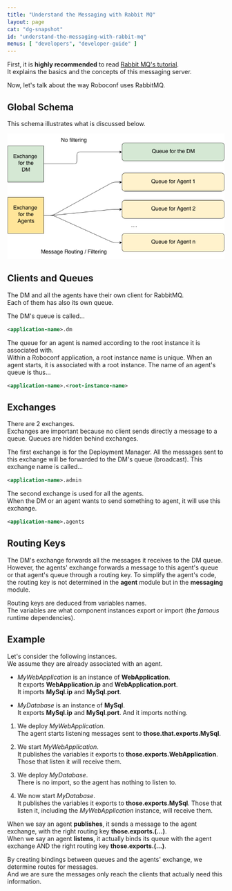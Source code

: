 ```yaml
---
title: "Understand the Messaging with Rabbit MQ"
layout: page
cat: "dg-snapshot"
id: "understand-the-messaging-with-rabbit-mq"
menus: [ "developers", "developer-guide" ]
---
```


First, it is **highly recommended** to read [Rabbit MQ's tutorial](https://www.rabbitmq.com/getstarted.html).  
It explains the basics and the concepts of this messaging server.

Now, let's talk about the way Roboconf uses RabbitMQ.

## Global Schema

This schema illustrates what is discussed below.

<img src="/resources/img/rabbit-mq-usage.png" alt="Messaging Interactions" />

## Clients and Queues

The DM and all the agents have their own client for RabbitMQ.  
Each of them has also its own queue.

The DM's queue is called...

``` xml
<application-name>.dm
```

The queue for an agent is named according to the root instance it is associated with.  
Within a Roboconf application, a root instance name is unique. When an agent starts, it is associated
with a root instance. The name of an agent's queue is thus...

``` xml
<application-name>.<root-instance-name>
```

## Exchanges

There are 2 exchanges.  
Exchanges are important because no client sends directly a message to a queue.
Queues are hidden behind exchanges.

The first exchange is for the Deployment Manager. All the messages sent to this exchange will be
forwarded to the DM's queue (broadcast). This exchange name is called...

``` xml
<application-name>.admin
```

The second exchange is used for all the agents.  
When the DM or an agent wants to send something to agent, it will use this exchange.

``` xml
<application-name>.agents
```

## Routing Keys

The DM's exchange forwards all the messages it receives to the DM queue.  
However, the agents' exchange forwards a message to this agent's queue or that agent's queue
through a routing key. To simplify the agent's code, the routing key is not determined in the **agent** module
but in the **messaging** module.

Routing keys are deduced from variables names.  
The variables are what component instances export or import (the *famous* runtime dependencies).

## Example

Let's consider the following instances.  
We assume they are already associated with an agent.

* *MyWebApplication* is an instance of **WebApplication**.  
It exports **WebApplication.ip** and **WebApplication.port**.  
It imports **MySql.ip** and **MySql.port**.

* *MyDatabase* is an instance of **MySql**.  
It exports **MySql.ip** and **MySql.port**. And it imports nothing.

1. We deploy *MyWebApplication*.  
The agent starts listening messages sent to **those.that.exports.MySql**.

2. We start *MyWebApplication*.  
It publishes the variables it exports to **those.exports.WebApplication**. Those that listen it
will receive them.

3. We deploy *MyDatabase*.  
There is no import, so the agent has nothing to listen to.

4. We now start *MyDatabase*.  
It publishes the variables it exports to **those.exports.MySql**. Those that listen it, including the
*MyWebApplication* instance, will receive them.

When we say an agent **publishes**, it sends a message to the agent exchange, with the right routing key **those.exports.(...)**.  
When we say an agent **listens**, it actually binds its queue with the agent exchange AND the right routing key **those.exports.(...)**.

By creating bindings between queues and the agents' exchange, we determine routes for messages.  
And we are sure the messages only reach the clients that actually need this information.
